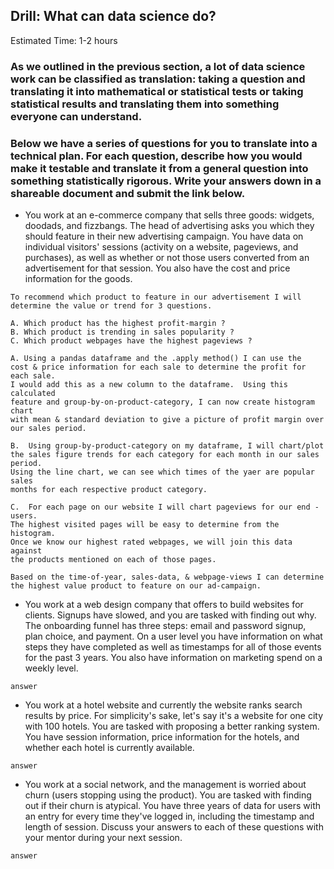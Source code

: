 ## Drill: What can data science do?
Estimated Time: 1-2 hours

### As we outlined in the previous section, a lot of data science work can be classified as translation: taking a question and translating it into mathematical or statistical tests or taking statistical results and translating them into something everyone can understand.

### Below we have a series of questions for you to translate into a technical plan. For each question, describe how you would make it testable and translate it from a general question into something statistically rigorous. Write your answers down in a shareable document and submit the link below.

* You work at an e-commerce company that sells three goods: widgets, doodads, and fizzbangs. The head of advertising asks you which they should feature in their new advertising campaign. You have data on individual visitors' sessions (activity on a website, pageviews, and purchases), as well as whether or not those users converted from an advertisement for that session. You also have the cost and price information for the goods.

```
To recommend which product to feature in our advertisement I will determine the value or trend for 3 questions.

A. Which product has the highest profit-margin ?
B. Which product is trending in sales popularity ?
C. Which product webpages have the highest pageviews ?

A. Using a pandas dataframe and the .apply method() I can use the 
cost & price information for each sale to determine the profit for each sale.  
I would add this as a new column to the dataframe.  Using this calculated 
feature and group-by-on-product-category, I can now create histogram chart 
with mean & standard deviation to give a picture of profit margin over our sales period.

B.  Using group-by-product-category on my dataframe, I will chart/plot 
the sales figure trends for each category for each month in our sales period.  
Using the line chart, we can see which times of the yaer are popular sales 
months for each respective product category.

C.  For each page on our website I will chart pageviews for our end - users.  
The highest visited pages will be easy to determine from the histogram.  
Once we know our highest rated webpages, we will join this data against 
the products mentioned on each of those pages.

Based on the time-of-year, sales-data, & webpage-views I can determine the highest value product to feature on our ad-campaign.

```

* You work at a web design company that offers to build websites for clients. Signups have slowed, and you are tasked with finding out why. The onboarding funnel has three steps: email and password signup, plan choice, and payment. On a user level you have information on what steps they have completed as well as timestamps for all of those events for the past 3 years. You also have information on marketing spend on a weekly level.

```
answer
```

* You work at a hotel website and currently the website ranks search results by price. For simplicity's sake, let's say it's a website for one city with 100 hotels. You are tasked with proposing a better ranking system. You have session information, price information for the hotels, and whether each hotel is currently available.

```
answer
```

* You work at a social network, and the management is worried about churn (users stopping using the product). You are tasked with finding out if their churn is atypical. You have three years of data for users with an entry for every time they've logged in, including the timestamp and length of session.
Discuss your answers to each of these questions with your mentor during your next session.

```
answer
```


